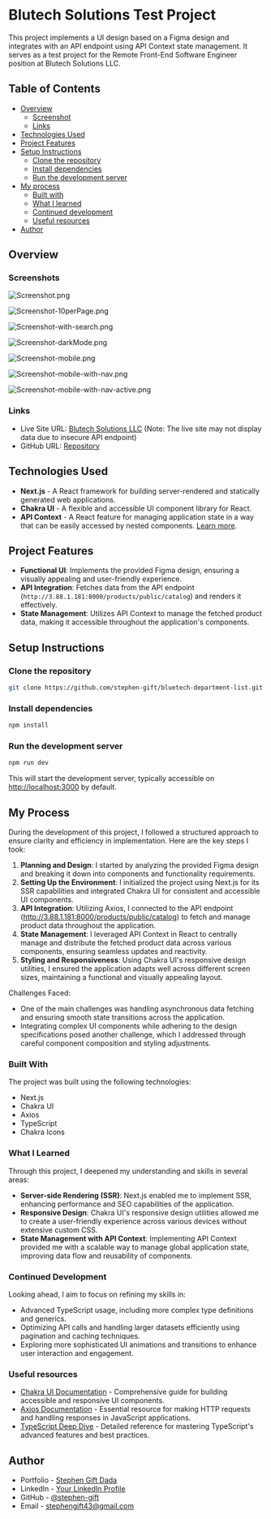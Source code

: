 # Blutech Solutions Test Project

This project implements a UI design based on a Figma design and integrates with an API endpoint using API Context state management. It serves as a test project for the Remote Front-End Software Engineer position at Blutech Solutions LLC.

## Table of Contents

- [Overview](#overview)
  - [Screenshot](#screenshot)
  - [Links](#links)
- [Technologies Used](#technologies-used)
- [Project Features](#project-features)
- [Setup Instructions](#setup-instructions)
  - [Clone the repository](#clone-the-repository)
  - [Install dependencies](#install-dependencies)
  - [Run the development server](#run-the-development-server)
- [My process](#my-process)
  - [Built with](#built-with)
  - [What I learned](#what-i-learned)
  - [Continued development](#continued-development)
  - [Useful resources](#useful-resources)
- [Author](#author)

## Overview

### Screenshots

![Screenshot.png](/public/images/Screenshot.png)

![Screenshot-10perPage.png](/public/images/Screenshot-10perPage.png)

![Screenshot-with-search.png](/public/images/Screenshot-with-search.png)

![Screenshot-darkMode.png](/public/images/Screenshot-darkMode.png)

![Screenshot-mobile.png](/public/images/Screenshot-mobile.png)

![Screenshot-mobile-with-nav.png](/public/images/Screenshot-mobile-with-nav.png)

![Screenshot-mobile-with-nav-active.png](/public/images/Screenshot-mobile-with-nav-active.png)

### Links

- Live Site URL: [Blutech Solutions LLC](https://bluetech-department-list.vercel.app/)
  (Note: The live site may not display data due to insecure API endpoint)
- GitHub URL: [Repository](https://github.com/stephen-gift/bluetech-department-list.git)

## Technologies Used

- **Next.js** - A React framework for building server-rendered and statically generated web applications.
- **Chakra UI** - A flexible and accessible UI component library for React.
- **API Context** - A React feature for managing application state in a way that can be easily accessed by nested components. [Learn more](https://reactjs.org/docs/context.html).

## Project Features

- **Functional UI**: Implements the provided Figma design, ensuring a visually appealing and user-friendly experience.
- **API Integration**: Fetches data from the API endpoint (`http://3.88.1.181:8000/products/public/catalog`) and renders it effectively.
- **State Management**: Utilizes API Context to manage the fetched product data, making it accessible throughout the application's components.

## Setup Instructions

### Clone the repository

```bash
git clone https://github.com/stephen-gift/bluetech-department-list.git
```

### Install dependencies

```bash
npm install
```

### Run the development server

```bash
npm run dev
```

This will start the development server, typically accessible on [http://localhost:3000](http://localhost:3000) by default.

## My Process

During the development of this project, I followed a structured approach to ensure clarity and efficiency in implementation. Here are the key steps I took:

1. **Planning and Design**: I started by analyzing the provided Figma design and breaking it down into components and functionality requirements.
2. **Setting Up the Environment**: I initialized the project using Next.js for its SSR capabilities and integrated Chakra UI for consistent and accessible UI components.
3. **API Integration**: Utilizing Axios, I connected to the API endpoint (http://3.88.1.181:8000/products/public/catalog) to fetch and manage product data throughout the application.
4. **State Management**: I leveraged API Context in React to centrally manage and distribute the fetched product data across various components, ensuring seamless updates and reactivity.
5. **Styling and Responsiveness**: Using Chakra UI's responsive design utilities, I ensured the application adapts well across different screen sizes, maintaining a functional and visually appealing layout.

Challenges Faced:

- One of the main challenges was handling asynchronous data fetching and ensuring smooth state transitions across the application.
- Integrating complex UI components while adhering to the design specifications posed another challenge, which I addressed through careful component composition and styling adjustments.

### Built With

The project was built using the following technologies:

- Next.js
- Chakra UI
- Axios
- TypeScript
- Chakra Icons

### What I Learned

Through this project, I deepened my understanding and skills in several areas:

- **Server-side Rendering (SSR)**: Next.js enabled me to implement SSR, enhancing performance and SEO capabilities of the application.
- **Responsive Design**: Chakra UI's responsive design utilities allowed me to create a user-friendly experience across various devices without extensive custom CSS.
- **State Management with API Context**: Implementing API Context provided me with a scalable way to manage global application state, improving data flow and reusability of components.

### Continued Development

Looking ahead, I aim to focus on refining my skills in:

- Advanced TypeScript usage, including more complex type definitions and generics.
- Optimizing API calls and handling larger datasets efficiently using pagination and caching techniques.
- Exploring more sophisticated UI animations and transitions to enhance user interaction and engagement.

### Useful resources

- [Chakra UI Documentation](https://chakra-ui.com/docs/getting-started) - Comprehensive guide for building accessible and responsive UI components.
- [Axios Documentation](https://axios-http.com/docs/intro) - Essential resource for making HTTP requests and handling responses in JavaScript applications.
- [TypeScript Deep Dive](https://basarat.gitbook.io/typescript/) - Detailed reference for mastering TypeScript's advanced features and best practices.

## Author

- Portfolio - [Stephen Gift Dada](https://www.yourportfolio.com)
- LinkedIn - [Your LinkedIn Profile](https://www.linkedin.com/in/stephen-gift-8894131b6)
- GitHub - [@stephen-gift](https://github.com/stephen-gift)
- Email - [stephengift43@gmail.com](mailto:stephengift43@gmail.com)
